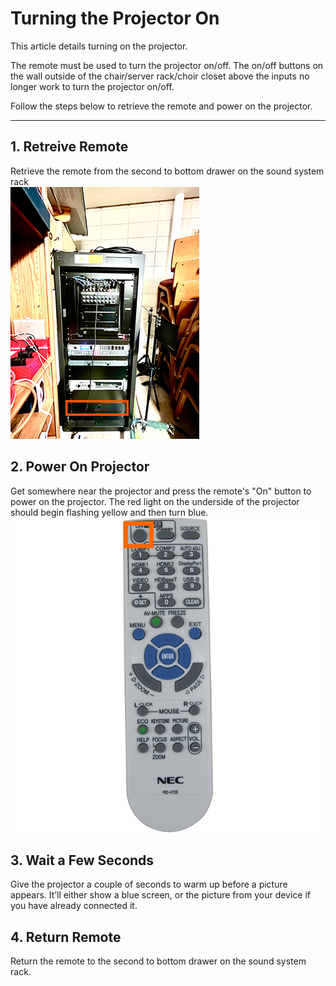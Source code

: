 # Turning the Projector On

This article details turning on the projector.

The remote must be used to turn the projector on/off. The on/off buttons on the wall outside of the chair/server rack/choir closet above the inputs no longer work to turn the projector on/off.

Follow the steps below to retrieve the remote and power on the projector.

---

## 1. Retreive Remote
 Retrieve the remote from the second to bottom drawer on the sound system rack
 <br>![NEC Projector Remote](../../assets/images/video/turning_projector_on-off/sound-system-rack%400.1x.png)


## 2. Power On Projector
 Get somewhere near the projector and press the remote's "On" button to power on the projector. The red light on the underside of the projector should begin flashing yellow and then turn blue.
 <br>![NEC Projector Remote](../../assets/images/video/turning_projector_on-off/nec-projector-remote%400.25x.png)

## 3. Wait a Few Seconds
 Give the projector a couple of seconds to warm up before a picture appears. It’ll either show a blue screen, or the picture from your device if you have already connected it.

## 4. Return Remote
 Return the remote to the second to bottom drawer on the sound system rack. 
